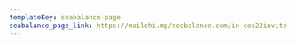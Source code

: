 ```yaml
---
templateKey: seabalance-page
seabalance_page_link: https://mailchi.mp/seabalance.com/in-cos22invite
---
```

